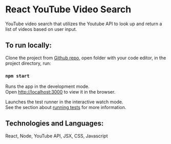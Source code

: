 # React YouTube Video Search

YouTube video search that utilizes the Youtube API to look up and return a list of videos based on user input.

## To run locally: 

Clone the project from [Github repo](https://github.com/vanessabau/react-video-search-netlify), open folder with your code editor, in the project directory, run:

### `npm start`

Runs the app in the development mode.\
Open [http://localhost:3000](http://localhost:3000) to view it in the browser.


Launches the test runner in the interactive watch mode.\
See the section about [running tests](https://facebook.github.io/create-react-app/docs/running-tests) for more information.

## Technologies and Languages: 

React, Node, YouTube API, JSX, CSS, Javascript